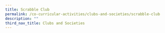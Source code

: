 ```yaml
---
title: Scrabble Club
permalink: /co-curricular-activities/clubs-and-societies/scrabble-club
description: ""
third_nav_title: Clubs and Societies
---
```

